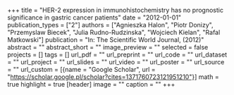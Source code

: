 +++
title = "HER-2 expression in immunohistochemistry has no prognostic significance in gastric cancer patients"
date = "2012-01-01"
publication_types = ["2"]
authors = ["Agnieszka Halon", "Piotr Donizy", "Przemyslaw Biecek", "Julia Rudno-Rudzinska", "Wojciech Kielan", "Rafal Matkowski"]
publication = "In: The Scientific World Journal, (2012)"
abstract = ""
abstract_short = ""
image_preview = ""
selected = false
projects = []
tags = []
url_pdf = ""
url_preprint = ""
url_code = ""
url_dataset = ""
url_project = ""
url_slides = ""
url_video = ""
url_poster = ""
url_source = ""
url_custom = [{name = "Google Scholar", url = "https://scholar.google.pl/scholar?cites=1371760723121951210"}]
math = true
highlight = true
[header]
image = ""
caption = ""
+++
